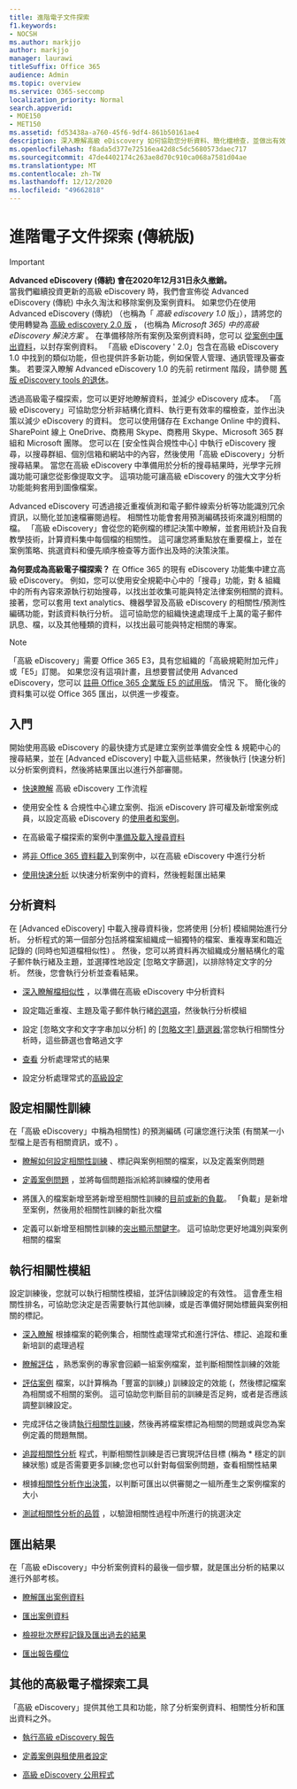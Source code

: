 ```yaml
---
title: 進階電子文件探索
f1.keywords:
- NOCSH
ms.author: markjjo
author: markjjo
manager: laurawi
titleSuffix: Office 365
audience: Admin
ms.topic: overview
ms.service: O365-seccomp
localization_priority: Normal
search.appverid:
- MOE150
- MET150
ms.assetid: fd53438a-a760-45f6-9df4-861b50161ae4
description: 深入瞭解高級 eDiscovery 如何協助您分析資料、簡化檔檢查，並做出有效 eDiscovery 的決策。
ms.openlocfilehash: f8ada5d377e72516ea42d8c5dc5680573daec717
ms.sourcegitcommit: 47de4402174c263ae8d70c910ca068a7581d04ae
ms.translationtype: MT
ms.contentlocale: zh-TW
ms.lasthandoff: 12/12/2020
ms.locfileid: "49662818"
---
```

# <a name="advanced-ediscovery-classic"></a>進階電子文件探索 (傳統版)

> [!IMPORTANT]
> **Advanced eDiscovery (傳統) 會在2020年12月31日永久撤銷。**<br/>
> 當我們繼續投資更新的高級 eDiscovery 時，我們會宣佈從 Advanced eDiscovery (傳統) 中永久淘汰和移除案例及案例資料。
> 如果您仍在使用 Advanced eDiscovery (傳統) （也稱為「 *高級 ediscovery 1.0* 版」），請將您的使用轉變為 [高級 ediscovery 2.0 版](overview-ediscovery-20.md) ， (也稱為 *Microsoft 365) 中的高級 eDiscovery 解決方案* 。  在準備移除所有案例及案例資料時，您可以 [從案例中匯出資料](https://docs.microsoft.com/microsoft-365/compliance/export-results-in-advanced-ediscovery?view=o365-worldwide)，以封存案例資料。
> 「高級 eDiscovery ' 2.0」包含在高級 eDiscovery 1.0 中找到的類似功能，但也提供許多新功能，例如保管人管理、通訊管理及審查集。 若要深入瞭解 Advanced eDiscovery 1.0 的先前 retirment 階段，請參閱 [舊版 eDiscovery tools 的退休](legacy-ediscovery-retirement.md#advanced-ediscovery-v10)。

透過高級電子檔探索，您可以更好地瞭解資料，並減少 eDiscovery 成本。 「高級 eDiscovery」可協助您分析非結構化資料、執行更有效率的檔檢查，並作出決策以減少 eDiscovery 的資料。 您可以使用儲存在 Exchange Online 中的資料、SharePoint 線上 OneDrive、商務用 Skype、商務用 Skype、Microsoft 365 群組和 Microsoft 團隊。 您可以在 [安全性與合規性中心] 中執行 eDiscovery 搜尋，以搜尋群組、個別信箱和網站中的內容，然後使用「高級 eDiscovery」分析搜尋結果。 當您在高級 eDiscovery 中準備用於分析的搜尋結果時，光學字元辨識功能可讓您從影像提取文字。 這項功能可讓高級 eDiscovery 的強大文字分析功能能夠套用到圖像檔案。
  
Advanced eDiscovery 可透過接近重複偵測和電子郵件線索分析等功能識別冗余資訊，以簡化並加速檔審閱過程。 相關性功能會套用預測編碼技術來識別相關的檔。 「高級 eDiscovery」會從您的範例檔的標記決策中瞭解，並套用統計及自我教學技術，計算資料集中每個檔的相關性。 這可讓您將重點放在重要檔上，並在案例策略、挑選資料和優先順序檢查等方面作出及時的決策決策。
  
 **為何要成為高級電子檔探索？** 在 Office 365 的現有 eDiscovery 功能集中建立高級 eDiscovery。 例如，您可以使用安全規範中心中的「搜尋」功能，對 &amp; 組織中的所有內容來源執行初始搜尋，以找出並收集可能與特定法律案例相關的資料。 接著，您可以套用 text analytics、機器學習及高級 eDiscovery 的相關性/預測性編碼功能，對該資料執行分析。 這可協助您的組織快速處理成千上萬的電子郵件訊息、檔，以及其他種類的資料，以找出最可能與特定相關的專案。 
 
> [!NOTE]
> 「高級 eDiscovery」需要 Office 365 E3，具有您組織的「高級規範附加元件」或「E5」訂閱。 如果您沒有這項計畫，且想要嘗試使用 Advanced eDiscovery，您可以 [註冊 Office 365 企業版 E5 的試用版](https://go.microsoft.com/fwlink/p/?LinkID=698279)。 情況 下。 簡化後的資料集可以從 Office 365 匯出，以供進一步複查。 
  
## <a name="get-started"></a>入門

開始使用高級 eDiscovery 的最快捷方式是建立案例並準備安全性 & 規範中心的搜尋結果，並在 [Advanced eDiscovery] 中載入這些結果，然後執行 [快速分析] 以分析案例資料，然後將結果匯出以進行外部審閱。
  
- [快速瞭解](quick-setup-for-advanced-ediscovery.md) 高級 eDiscovery 工作流程 
    
- 使用安全性 & 合規性中心建立案例、指派 eDiscovery 許可權及新增案例成員，以設定高級 eDiscovery 的[使用者和案例](set-up-users-and-cases-in-advanced-ediscovery.md)。 
    
- 在高級電子檔探索的案例中[準備及載入搜尋資料](prepare-data-for-advanced-ediscovery.md) 
    
- 將[非 Office 365 資料載入](import-non-office-365-data-into-advanced-ediscovery.md)到案例中，以在高級 eDiscovery 中進行分析 
    
- [使用快速分析](use-express-analysis-in-advanced-ediscovery.md) 以快速分析案例中的資料，然後輕鬆匯出結果 
    
## <a name="analyze-data"></a>分析資料

在 [Advanced eDiscovery] 中載入搜尋資料後，您將使用 [分析] 模組開始進行分析。 分析程式的第一個部分包括將檔案組織成一組獨特的檔案、重複專案和臨近記錄的 (同時也知道檔相似性) 。 然後，您可以將資料再次組織成分層結構化的電子郵件執行緒及主題，並選擇性地設定 [忽略文字篩選]，以排除特定文字的分析。 然後，您會執行分析並查看結果。
  
- [深入瞭解檔相似性](understand-document-similarity-in-advanced-ediscovery.md) ，以準備在高級 eDiscovery 中分析資料 
    
- 設定臨近重複、主題及電子郵件執行緒[的選項](set-analyze-options-in-advanced-ediscovery.md)，然後執行分析模組 
    
- 設定 [忽略文字和文字字串加以分析] 的 [[忽略文字] 篩選器](set-ignore-text-in-advanced-ediscovery.md);當您執行相關性分析時，這些篩選也會略過文字 
    
- [查看](view-analyze-results-in-advanced-ediscovery.md) 分析處理常式的結果 
    
- 設定分析處理常式的[高級設定](set-analyze-advanced-settings-in-advanced-ediscovery.md) 
    
## <a name="set-up-relevance-training"></a>設定相關性訓練

在「高級 eDiscovery」中稱為相關性) 的預測編碼 (可讓您進行決策 (有關某一小型檔上是否有相關資訊，或不) 。
  
- [瞭解如何設定相關性訓練](manage-relevance-setup-in-advanced-ediscovery.md) 、標記與案例相關的檔案，以及定義案例問題 
    
- [定義案例問題](define-issues-and-assign-users.md) ，並將每個問題指派給將訓練檔的使用者 
    
- 將匯入的檔案新增至將新增至相關性訓練的[目前或新的負載](set-up-loads-to-add-imported-files.md)。 「負載」是新增至案例，然後用於相關性訓練的新批次檔 
    
- 定義可以新增至相關性訓練的[突出顯示關鍵字](define-highlighted-keywords-and-advanced-options.md)。 這可協助您更好地識別與案例相關的檔案 
    
## <a name="run-the-relevance-module"></a>執行相關性模組

設定訓練後，您就可以執行相關性模組，並評估訓練設定的有效性。 這會產生相關性排名，可協助您決定是否需要執行其他訓練，或是否準備好開始標籤與案例相關的標記。
  
- [深入瞭解](use-relevance-in-advanced-ediscovery.md) 根據檔案的範例集合，相關性處理常式和進行評估、標記、追蹤和重新培訓的處理過程 
    
- [瞭解評估](assessment-in-relevance-in-advanced-ediscovery.md) ，熟悉案例的專家會回顧一組案例檔案，並判斷相關性訓練的效能 
    
- [評估案例](tagging-and-assessment-in-advanced-ediscovery.md) 檔案，以計算稱為「豐富的訓練」) 訓練設定的效能 (，然後標記檔案為相關或不相關的案例。 這可協助您判斷目前的訓練是否足夠，或者是否應該調整訓練設定。 
    
- 完成評估之後請[執行相關性訓練](tagging-and-relevance-training-in-advanced-ediscovery.md)，然後再將檔案標記為相關的問題或與您為案例定義的問題無關。 
    
- [追蹤相關性分析](track-relevance-analysis-in-advanced-ediscovery.md) 程式，判斷相關性訓練是否已實現評估目標 (稱為 * 穩定的訓練狀態) 或是否需要更多訓練;您也可以針對每個案例問題，查看相關性結果 
    
- 根據[相關性分析作出決策](decision-based-on-the-results-in-advanced-ediscovery.md)，以判斷可匯出以供審閱之一組所產生之案例檔案的大小 
    
- [測試相關性分析的品質](test-relevance-analysis-in-advanced-ediscovery.md) ，以驗證相關性過程中所進行的挑選決定 
    
## <a name="export-results"></a>匯出結果

在「高級 eDiscovery」中分析案例資料的最後一個步驟，就是匯出分析的結果以進行外部考核。
  
- [瞭解匯出案例資料](export-case-data-in-advanced-ediscovery.md)
    
- [匯出案例資料](export-results-in-advanced-ediscovery.md)
    
- [檢視批次歷程記錄及匯出過去的結果](view-batch-history-and-export-past-results.md)
    
- [匯出報告欄位](export-report-fields-in-advanced-ediscovery.md)
    
## <a name="other-advanced-ediscovery-tools"></a>其他的高級電子檔探索工具

「高級 eDiscovery」提供其他工具和功能，除了分析案例資料、相關性分析和匯出資料之外。
  
- [執行高級 eDiscovery 報告](run-reports-in-advanced-ediscovery.md)
    
- [定義案例與租使用者設定](define-case-and-tenant-settings-in-advanced-ediscovery.md)
    
- [高級 eDiscovery 公用程式](use-advanced-ediscovery-utilities.md)
